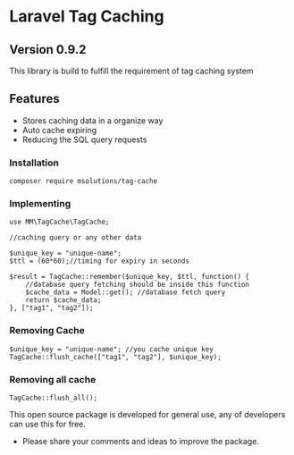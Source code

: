 # Laravel Tag Caching
## Version 0.9.2


This library is build to fulfill the requirement of tag caching system

## Features
- Stores caching data in a organize way
- Auto cache expiring
- Reducing the SQL query requests

### Installation
```
composer require msolutions/tag-cache
```

### Implementing

```
use MM\TagCache\TagCache;

//caching query or any other data

$unique_key = "unique-name";
$ttl = (60*60);//timing for expiry in seconds

$result = TagCache::remember($unique_key, $ttl, function() {
    //database query fetching should be inside this function
    $cache_data = Model::get(); //database fetch query 
    return $cache_data;
}, ["tag1", "tag2"]);

```

### Removing Cache

```
$unique_key = "unique-name"; //you cache unique key
TagCache::flush_cache(["tag1", "tag2"], $unique_key);
```

### Removing all cache

```
TagCache::flush_all();
```

This open source package is developed for general use, any of developers can use this for free.
- Please share your comments and ideas to improve the package.
